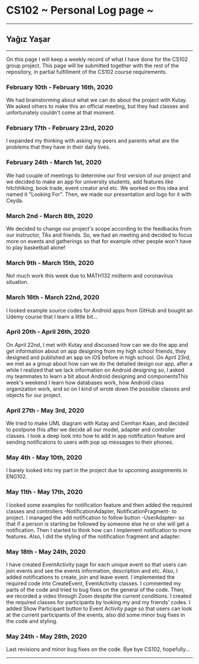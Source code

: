 # CS102 ~ Personal Log page ~
****
## Yağız Yaşar 
****

On this page I will keep a weekly record of what I have done for the CS102 group project. This page will be submitted together with the rest of the repository, in partial fulfillment of the CS102 course requirements.

### February 10th - February 16th, 2020
We had brainstorming about what we can do about the project with Kutay. We asked others to make this an official meeting, but they had classes and unfortunately couldn't come at that moment.

### February 17th - February 23rd, 2020
I expanded my thinking with asking my peers and parents what are the problems that they have in their daily lives.

### February 24th - March 1st, 2020
We had couple of meetings to determine our first version of our project and we decided to make an app for university students, add features like hitchhiking, book trade, event creator and etc. We worked on this idea and named it "Looking For". Then, we made our presentation and logo for it with Ceyda.

### March 2nd - March 8th, 2020
We decided to change our project's scope according to the feedbacks from our instructor, TAs and friends. So, we had an meeting and decided to focus more on events and gatherings so that for example other people won't have to play basketball alone!

### March 9th - March 15th, 2020
Not much work this week due to MATH132 midterm and coronavirus situation.

### March 16th - March 22nd, 2020
I looked example source codes for Android apps from GitHub and bought an Udemy course that I learn a little bit...

### April 20th - April 26th, 2020
On April 22nd, I met with Kutay and discussed how can we do the app and get information about on app designing from my high school friends, they designed and published an app on iOS before in high school. On April 23rd, we met as a group about how can we do the detailed design our app, after a while I realized that we lack information on Android designing so, I asked my teammates to learn a bit about Android designing and componentsThis week's weekend I learn how databases work, how Android class organization work, and so on I kind of wrote down the possible classes and objects for our project.

### April 27th - May 3rd, 2020
We tried to make UML diagram with Kutay and Cemhan Kaan, and decided to postpone this after we decide all our model, adapter and controller classes. I took a deep look into how to add in app notification feature and sending notificatons to users with pop up messages to their phones.

### May 4th - May 10th, 2020
I barely looked into my part in the project due to upcoming assignments in ENG102.

### May 11th - May 17th, 2020
I looked some examples for notification feature and then added the required classes and controllers -NotificationAdapter, NotificationFragment- to project. I managed the add notification to follow button -UserAdapter- so that if a person is starting be followed by someone else he or she will get a notification. Then I started to think how can I implement notification to more features. Also, I did the styling of the notification fragment and adapter.

### May 18th - May 24th, 2020
I have created EventActivity page for each unique event so that users can join events and see the events information, description and etc. Also, I added notifications to create, join and leave event. I implemented the required code into CreateEvent, EventActivity classes. I commented my parts of the code and tried to bug fixes on the general of the code. Then, we recorded a video through Zoom despite the current conditions. 
I created the required classes for participants by looking my and my friends' codes. I added Show Participant button to Event Activity page so that users can look at the current participants of the events, also did some minor bug fixes in the code and styling.

### May 24th - May 28th, 2020
Last revisions and minor bug fixes on the code. Bye bye CS102, hopefully...



****
